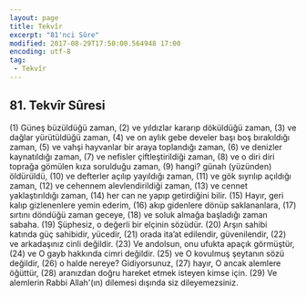 ```yaml
---
layout: page
title: Tekvîr
excerpt: "81'nci Sûre"
modified: 2017-08-29T17:50:00.564948 17:00
encoding: utf-8
tag: 
 - Tekvîr
---
```


## 81. Tekvîr Sûresi

(1) Güneş büzüldüğü zaman,
(2) ve yıldızlar kararıp döküldüğü zaman,
(3) ve dağlar yürütüldüğü zaman,
(4) ve on aylık gebe develer başı boş bırakıldığı zaman, 
(5) ve vahşi hayvanlar bir araya toplandığı zaman, 
(6) ve denizler kaynatıldığı zaman,
(7) ve nefisler çiftleştirildiği zaman, 
(8) ve o diri diri toprağa gömülen kıza sorulduğu zaman, 
(9) hangi? günah (yüzünden) öldürüldü,
(10) ve defterler açılıp yayıldığı zaman, 
(11) ve gök sıyrılıp açıldığı zaman,
(12) ve cehennem alevlendirildiği zaman, 
(13) ve cennet yaklaştırıldığı zaman, 
(14) her can ne yapıp getirdiğini bilir.
(15) Hayır, geri kalıp gizlenenlere yemin ederim,
(16) akıp gidenlere dönüp saklananlara,
(17) sırtını döndüğü zaman geceye,
(18) ve soluk almağa başladığı zaman sabaha.
(19) Şüphesiz, o değerli bir elçinin sözüdür.
(20) Arşın sahibi katında güç sahibidir, yücedir,
(21) orada ita’at edilendir, güvenilendir,
(22) ve arkadaşınız cinli değildir.
(23) Ve andolsun, onu ufukta apaçık görmüştür, 
(24) ve O gayb hakkında cimri değildir. 
(25) ve O kovulmuş şeytanın sözü değildir,
(26) o halde nereye? Gidiyorsunuz,
(27) hayır, O ancak alemlere öğüttür,
(28) aranızdan doğru hareket etmek isteyen kimse için.
(29) Ve alemlerin Rabbi Allah'(ın) dilemesi dışında siz dileyemezsiniz.

